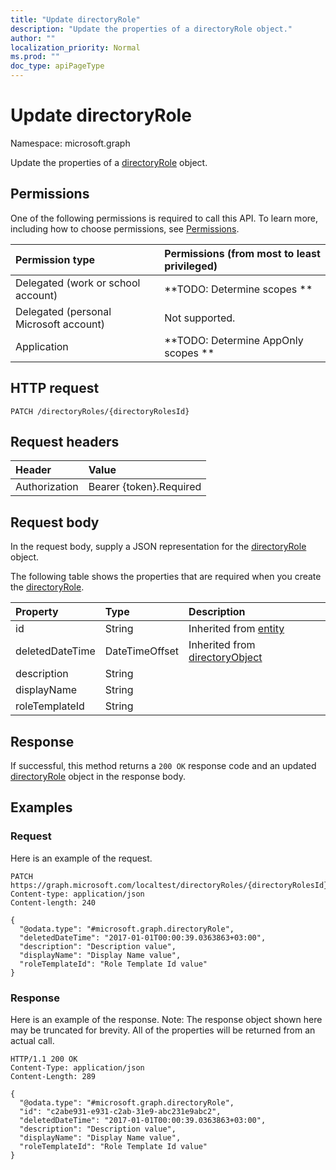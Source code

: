 ```yaml
---
title: "Update directoryRole"
description: "Update the properties of a directoryRole object."
author: ""
localization_priority: Normal
ms.prod: ""
doc_type: apiPageType
---
```


# Update directoryRole

Namespace: microsoft.graph

Update the properties of a [directoryRole](../resources/directoryrole.md) object.

## Permissions
One of the following permissions is required to call this API. To learn more, including how to choose permissions, see [Permissions](/concepts/permissions-reference.md).

|Permission type|Permissions (from most to least privileged)|
|:---|:---|
|Delegated (work or school account)|**TODO: Determine scopes **|
|Delegated (personal Microsoft account)|Not supported.|
|Application|**TODO: Determine AppOnly scopes **|

## HTTP request
<!-- {
  "blockType": "ignored"
}
-->
``` http
PATCH /directoryRoles/{directoryRolesId}
```

## Request headers
|Header|Value|
|:---|:---|
|Authorization|Bearer {token}.Required|

## Request body
In the request body, supply a JSON representation for the [directoryRole](../resources/directoryrole.md) object.

The following table shows the properties that are required when you create the [directoryRole](../resources/directoryrole.md).

|Property|Type|Description|
|:---|:---|:---|
|id|String| Inherited from [entity](../resources/entity.md)|
|deletedDateTime|DateTimeOffset| Inherited from [directoryObject](../resources/directoryobject.md)|
|description|String||
|displayName|String||
|roleTemplateId|String||



## Response
If successful, this method returns a `200 OK` response code and an updated [directoryRole](../resources/directoryrole.md) object in the response body.

## Examples

### Request
Here is an example of the request.
<!-- {
  "blockType": "request",
  "name": "update_directoryrole"
}
-->
``` http
PATCH https://graph.microsoft.com/localtest/directoryRoles/{directoryRolesId}
Content-type: application/json
Content-length: 240

{
  "@odata.type": "#microsoft.graph.directoryRole",
  "deletedDateTime": "2017-01-01T00:00:39.0363863+03:00",
  "description": "Description value",
  "displayName": "Display Name value",
  "roleTemplateId": "Role Template Id value"
}
```

### Response
Here is an example of the response. Note: The response object shown here may be truncated for brevity. All of the properties will be returned from an actual call.
<!-- {
  "blockType": "response",
  "truncated": true
}
-->
``` http
HTTP/1.1 200 OK
Content-Type: application/json
Content-Length: 289

{
  "@odata.type": "#microsoft.graph.directoryRole",
  "id": "c2abe931-e931-c2ab-31e9-abc231e9abc2",
  "deletedDateTime": "2017-01-01T00:00:39.0363863+03:00",
  "description": "Description value",
  "displayName": "Display Name value",
  "roleTemplateId": "Role Template Id value"
}
```

